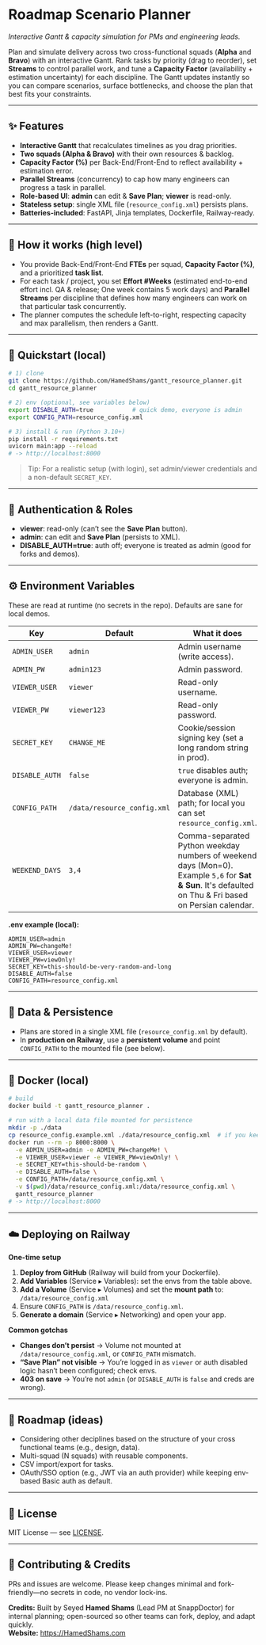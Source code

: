 # Roadmap Scenario Planner
*Interactive Gantt & capacity simulation for PMs and engineering leads.*

Plan and simulate delivery across two cross-functional squads (**Alpha** and **Bravo**) with an interactive Gantt. Rank tasks by priority (drag to reorder), set **Streams** to control parallel work, and tune a **Capacity Factor** (availability + estimation uncertainty) for each discipline. The Gantt updates instantly so you can compare scenarios, surface bottlenecks, and choose the plan that best fits your constraints.

---

## ✨ Features

* **Interactive Gantt** that recalculates timelines as you drag priorities.
* **Two squads (Alpha & Bravo)** with their own resources & backlog.
* **Capacity Factor (%)** per Back-End/Front-End to reflect availability + estimation error.
* **Parallel Streams** (concurrency) to cap how many engineers can progress a task in parallel.
* **Role-based UI**: **admin** can edit & **Save Plan**; **viewer** is read-only.
* **Stateless setup**: single XML file (`resource_config.xml`) persists plans.
* **Batteries-included**: FastAPI, Jinja templates, Dockerfile, Railway-ready.

---

## 🧠 How it works (high level)

* You provide Back-End/Front-End **FTEs** per squad, **Capacity Factor (%)**, and a prioritized **task list**.
* For each task / project, you set **Effort #Weeks** (estimated end-to-end effort incl. QA & release; One week contains 5 work days) and **Parallel Streams** per discipline that defines how many engineers can work on that particular task concurrently.
* The planner computes the schedule left-to-right, respecting capacity and max parallelism, then renders a Gantt.

---

## 🚀 Quickstart (local)

```bash
# 1) clone
git clone https://github.com/HamedShams/gantt_resource_planner.git
cd gantt_resource_planner

# 2) env (optional, see variables below)
export DISABLE_AUTH=true           # quick demo, everyone is admin
export CONFIG_PATH=resource_config.xml

# 3) install & run (Python 3.10+)
pip install -r requirements.txt
uvicorn main:app --reload
# -> http://localhost:8000
```

> Tip: For a realistic setup (with login), set admin/viewer credentials and a non-default `SECRET_KEY`.

---

## 🔐 Authentication & Roles

* **viewer**: read-only (can’t see the **Save Plan** button).
* **admin**: can edit and **Save Plan** (persists to XML).
* **DISABLE\_AUTH=true**: auth off; everyone is treated as admin (good for forks and demos).

---

## ⚙️ Environment Variables

These are read at runtime (no secrets in the repo). Defaults are sane for local demos.

| Key            | Default                     | What it does                                                   |
| -------------- | --------------------------- | -------------------------------------------------------------- |
| `ADMIN_USER`   | `admin`                     | Admin username (write access).                                 |
| `ADMIN_PW`     | `admin123`                  | Admin password.                                                |
| `VIEWER_USER`  | `viewer`                    | Read-only username.                                            |
| `VIEWER_PW`    | `viewer123`                 | Read-only password.                                            |
| `SECRET_KEY`   | `CHANGE_ME`                 | Cookie/session signing key (set a long random string in prod). |
| `DISABLE_AUTH` | `false`                     | `true` disables auth; everyone is admin.                       |
| `CONFIG_PATH`  | `/data/resource_config.xml` | Database (XML) path; for local you can set `resource_config.xml`.         |
| `WEEKEND_DAYS` | `3,4`                       | Comma-separated Python weekday numbers of weekend days (Mon=0). Example `5,6` for **Sat & Sun**. It's defaulted on Thu & Fri based on Persian calendar. |

**.env example (local):**

```dotenv
ADMIN_USER=admin
ADMIN_PW=changeMe!
VIEWER_USER=viewer
VIEWER_PW=viewOnly!
SECRET_KEY=this-should-be-very-random-and-long
DISABLE_AUTH=false
CONFIG_PATH=resource_config.xml
```

---

## 🧱 Data & Persistence

* Plans are stored in a single XML file (`resource_config.xml` by default).
* In **production on Railway**, use a **persistent volume** and point `CONFIG_PATH` to the mounted file (see below).

---

## 🐳 Docker (local)

```bash
# build
docker build -t gantt_resource_planner .

# run with a local data file mounted for persistence
mkdir -p ./data
cp resource_config.example.xml ./data/resource_config.xml  # if you keep an example file
docker run --rm -p 8000:8000 \
  -e ADMIN_USER=admin -e ADMIN_PW=changeMe! \
  -e VIEWER_USER=viewer -e VIEWER_PW=viewOnly! \
  -e SECRET_KEY=this-should-be-random \
  -e DISABLE_AUTH=false \
  -e CONFIG_PATH=/data/resource_config.xml \
  -v $(pwd)/data/resource_config.xml:/data/resource_config.xml \
  gantt_resource_planner
# -> http://localhost:8000
```

---

## ☁️ Deploying on Railway

**One-time setup**

1. **Deploy from GitHub** (Railway will build from your Dockerfile).
2. **Add Variables** (Service ▸ Variables): set the envs from the table above.
3. **Add a Volume** (Service ▸ Volumes) and set the **mount path** to:
   `/data/resource_config.xml`
4. Ensure `CONFIG_PATH` is `/data/resource_config.xml`.
5. **Generate a domain** (Service ▸ Networking) and open your app.

**Common gotchas**

* **Changes don’t persist** → Volume not mounted at `/data/resource_config.xml`, or `CONFIG_PATH` mismatch.
* **“Save Plan” not visible** → You’re logged in as `viewer` or auth disabled logic hasn’t been configured; check envs.
* **403 on save** → You’re not `admin` (or `DISABLE_AUTH` is `false` and creds are wrong).

---

## 🧭 Roadmap (ideas)
* Considering other deciplines based on the structure of your cross functional teams (e.g., design, data).
* Multi-squad (N squads) with reusable components.
* CSV import/export for tasks.
* OAuth/SSO option (e.g., JWT via an auth provider) while keeping env-based Basic auth as default.

---

## 📄 License
MIT License — see [LICENSE](LICENSE).

---

## 🤝 Contributing & Credits
PRs and issues are welcome. Please keep changes minimal and fork-friendly—no secrets in code, no vendor lock-ins.

**Credits:** Built by Seyed **Hamed Shams** (Lead PM at SnappDoctor) for internal planning; open-sourced so other teams can fork, deploy, and adapt quickly.  
**Website:** <https://HamedShams.com>
